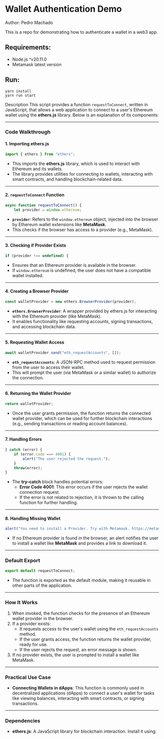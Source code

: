 # Wallet Authentication Demo

Author: Pedro Machado 

This is a repo for demonstrating how to authenticate a wallet in a web3 app.

## Requirements:

- Node.js ^v20.11.0
- Metamask latest version

## Run:

```
yarn install
yarn run start
```
Description
This script provides a function `requestToConnect`, written in JavaScript, that allows a web application to connect to a user's Ethereum wallet using the **ethers.js** library. Below is an explanation of its components:

---

### **Code Walkthrough**

#### **1. Importing ethers.js**
```javascript
import { ethers } from "ethers";
```
- This imports the **ethers.js** library, which is used to interact with Ethereum and its wallets.
- The library provides utilities for connecting to wallets, interacting with smart contracts, and handling blockchain-related data.

---

#### **2. `requestToConnect` Function**
```javascript
async function requestToConnect() {
    let provider = window.ethereum;
```
- **`provider`**: Refers to the `window.ethereum` object, injected into the browser by Ethereum wallet extensions like **MetaMask**.
- This checks if the browser has access to a provider (e.g., MetaMask).

---

#### **3. Checking if Provider Exists**
```javascript
if (provider !== undefined) {
```
- Ensures that an Ethereum provider is available in the browser.
- If `window.ethereum` is undefined, the user does not have a compatible wallet installed.

---

#### **4. Creating a Browser Provider**
```javascript
const walletProvider = new ethers.BrowserProvider(provider);
```
- **`ethers.BrowserProvider`**: A wrapper provided by ethers.js for interacting with the Ethereum provider (like MetaMask).
- It enables functionality like requesting accounts, signing transactions, and accessing blockchain data.

---

#### **5. Requesting Wallet Access**
```javascript
await walletProvider.send("eth_requestAccounts", []);
```
- **`eth_requestAccounts`**: A JSON-RPC method used to request permission from the user to access their wallet.
- This will prompt the user (via MetaMask or a similar wallet) to authorize the connection.

---

#### **6. Returning the Wallet Provider**
```javascript
return walletProvider;
```
- Once the user grants permission, the function returns the connected wallet provider, which can be used for further blockchain interactions (e.g., sending transactions or reading account balances).

---

#### **7. Handling Errors**
```javascript
} catch (error) {
    if (error.code === 4001) {
        alert("The user rejected the request.");
    }
    throw(error);
}
```
- The **try-catch** block handles potential errors:
  - **Error Code 4001**: This error occurs if the user rejects the wallet connection request.
  - If the error is not related to rejection, it is thrown to the calling function for further handling.

---

#### **8. Handling Missing Wallet**
```javascript
alert("You need to install a Provider. Try with Metamask. https://metamask.io/download/");
```
- If no Ethereum provider is found in the browser, an alert notifies the user to install a wallet like **MetaMask** and provides a link to download it.

---

### **Default Export**
```javascript
export default requestToConnect;
```
- The function is exported as the default module, making it reusable in other parts of the application.

---

### **How It Works**
1. When invoked, the function checks for the presence of an Ethereum wallet provider in the browser.
2. If a provider exists:
   - It requests access to the user's wallet using the `eth_requestAccounts` method.
   - If the user grants access, the function returns the wallet provider, ready for use.
   - If the user rejects the request, an error message is shown.
3. If no provider exists, the user is prompted to install a wallet like MetaMask.

---

### **Practical Use Case**
- **Connecting Wallets in dApps**: This function is commonly used in decentralized applications (dApps) to connect a user's wallet for tasks like viewing balances, interacting with smart contracts, or signing transactions.
  
---

### **Dependencies**
- **ethers.js**: A JavaScript library for blockchain interaction. Install it using:
